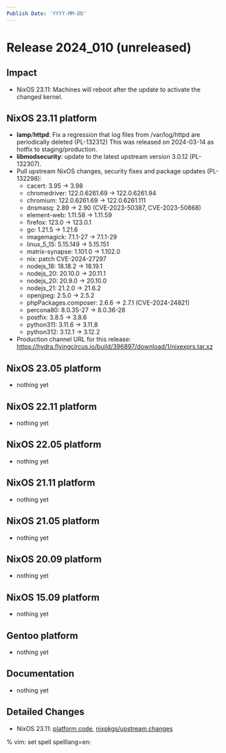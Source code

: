 ```yaml
---
Publish Date: 'YYYY-MM-DD'
---
```


# Release 2024_010 (unreleased)

## Impact

- NixOS 23.11: Machines will reboot after the update to activate the changed
  kernel.

## NixOS 23.11 platform

- **lamp**/**httpd**: Fix a regression that log files from /var/log/httpd are periodically deleted (PL-132312)
  This was released on 2024-03-14 as hotfix to staging/production.
- **libmodsecurity**: update to the latest upstream version 3.0.12 (PL-132307).
- Pull upstream NixOS changes, security fixes and package updates (PL-132298):
  - cacert: 3.95 -> 3.98
  - chromedriver: 122.0.6261.69 -> 122.0.6261.94
  - chromium: 122.0.6261.69 -> 122.0.6261.111
  - dnsmasq: 2.89 -> 2.90 (CVE-2023-50387, CVE-2023-50868)
  - element-web: 1.11.58 -> 1.11.59
  - firefox: 123.0 -> 123.0.1
  - go: 1.21.5 -> 1.21.6
  - imagemagick: 7.1.1-27 -> 7.1.1-29
  - linux_5_15: 5.15.149 -> 5.15.151
  - matrix-synapse: 1.101.0 -> 1.102.0
  - nix: patch CVE-2024-27297
  - nodejs_18: 18.18.2 -> 18.19.1
  - nodejs_20: 20.10.0 -> 20.11.1
  - nodejs_20: 20.9.0 -> 20.10.0
  - nodejs_21: 21.2.0 -> 21.6.2
  - openjpeg: 2.5.0 -> 2.5.2
  - phpPackages.composer: 2.6.6 -> 2.7.1 (CVE-2024-24821)
  - percona80: 8.0.35-27 -> 8.0.36-28
  - postfix: 3.8.5 -> 3.8.6
  - python311: 3.11.6 -> 3.11.8
  - python312: 3.12.1 -> 3.12.2
- Production channel URL for this release: https://hydra.flyingcircus.io/build/396897/download/1/nixexprs.tar.xz

## NixOS 23.05 platform

- nothing yet

## NixOS 22.11 platform

- nothing yet

## NixOS 22.05 platform

- nothing yet

## NixOS 21.11 platform

- nothing yet

## NixOS 21.05 platform

- nothing yet

## NixOS 20.09 platform

- nothing yet

## NixOS 15.09 platform

- nothing yet

## Gentoo platform

- nothing yet

## Documentation

- nothing yet

## Detailed Changes

- NixOS 23.11: [platform code](https://github.com/flyingcircusio/fc-nixos/compare/fc/r2024_009/23.11...819a345318fee9acb47257f4dfd1e424aa736b5c),
 [nixpkgs/upstream changes](https://github.com/flyingcircusio/nixpkgs/compare/223066281ca570f5be77d351df0d880d21bcc9de...6f99099c456b0793be58ac42c4612df9396d8384)

% vim: set spell spelllang=en:
